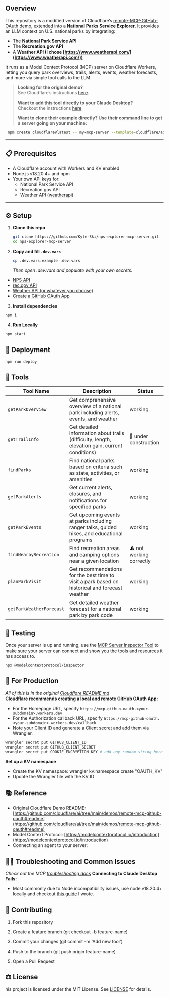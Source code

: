 ## Overview

This repository is a modified version of Cloudflare’s [remote-MCP-GitHub-OAuth demo](https://github.com/cloudflare/ai/tree/main/demos/remote-mcp-github-oauth#readme), extended into a **National Parks Service Explorer**. It provides an LLM context on U.S. national parks by integrating:

- The **National Park Service API**  
- The **Recreation.gov API**  
- A **Weather API (I chose [https://www.weatherapi.com/](https://www.weatherapi.com/))**  

It runs as a Model Context Protocol (MCP) server on Cloudflare Workers, letting you query park overviews, trails, alerts, events, weather forecasts, and more via simple tool calls to the LLM.

> **Looking for the original demo?**  
> See Cloudflare’s instructions [here](https://github.com/cloudflare/ai/tree/main/demos/remote-mcp-github-oauth#access-the-remote-mcp-server-from-claude-desktop).
>
> **Want to add this tool directly to your Claude Desktop?**  
> Checkout the instructions [here](https://github.com/cloudflare/ai/tree/main/demos/remote-mcp-github-oauth#readme)  
>
> **Want to clone their example directly? Use their command line to get a server going on your machine:**
```bash
 npm create cloudflare@latest -- my-mcp-server --template=cloudflare/ai/demos/remote-mcp-github-oauth
```

---

## 📋 Prerequisites

- A Cloudflare account with Workers and KV enabled  
- Node.js v18.20.4+ and npm  
- Your own API keys for:  
  - National Park Service API  
  - Recreation.gov API  
  - Weather API ([weatherapi](https://www.weatherapi.com/))  

---

## ⚙️ Setup

1. **Clone this repo**  
   ```bash
   git clone https://github.com/Kyle-Ski/nps-explorer-mcp-server.git
   cd nps-explorer-mcp-server
   ```

2. **Copy and fill `.dev.vars`**  
   ```bash
   cp .dev.vars.example .dev.vars
   ```
   _Then open .dev.vars and populate with your own secrets._
  * [NPS API]( https://www.nps.gov/subjects/developer/api-documentation.htm)
  * [rec.gov API](https://ridb.recreation.gov/docs)
  * [Weather API (or whatever you choose)](https://www.weatherapi.com/)
  * [Create a GitHub OAuth App](https://github.com/settings/applications)

3. **Install dependencies**  
  ```bash
  npm i
  ```

4. **Run Locally**
  ```bash
  npm start
  ```

## 🚀 Deployment

  ```bash
  npm run deploy
  ```

## 🧰 Tools

| Tool Name                | Description                                                                                       | Status             |
|--------------------------|---------------------------------------------------------------------------------------------------|--------------------|
| `getParkOverview`        | Get comprehensive overview of a national park including alerts, events, and weather               | working            |
| `getTrailInfo`           | Get detailed information about trails (difficulty, length, elevation gain, current conditions)     | 🚧 under construction |
| `findParks`              | Find national parks based on criteria such as state, activities, or amenities                     | working            |
| `getParkAlerts`          | Get current alerts, closures, and notifications for specified parks                               | working            |
| `getParkEvents`          | Get upcoming events at parks including ranger talks, guided hikes, and educational programs       | working            |
| `findNearbyRecreation`   | Find recreation areas and camping options near a given location                                   | ⚠️ not working correctly        |
| `planParkVisit`          | Get recommendations for the best time to visit a park based on historical and forecast weather    | working            |
| `getParkWeatherForecast` | Get detailed weather forecast for a national park by park code                                    | working            |


## 🧪 Testing
Once your server is up and running, use the [MCP Server Inspector Tool](https://modelcontextprotocol.io/docs/tools/inspector)
to make sure your server can connect and show you the tools and resources it has access to. 
```bash
npx @modelcontextprotocol/inspector
```

## 🛜 For Production 
_All of this is in the original [Cloudflare README.md](https://github.com/cloudflare/ai/tree/main/demos/remote-mcp-github-oauth#readme)_  
**Cloudflare recommends creating a local and remote GitHub OAuth App:**
* For the Homepage URL, specify `https://mcp-github-oauth.<your-subdomain>.workers.dev`
* For the Authorization callback URL, specify `https://mcp-github-oauth.<your-subdomain>.workers.dev/callback`
* Note your Client ID and generate a Client secret and add them via Wrangler.
```bash
wrangler secret put GITHUB_CLIENT_ID
wrangler secret put GITHUB_CLIENT_SECRET
wrangler secret put COOKIE_ENCRYPTION_KEY # add any random string here e.g. openssl rand -hex 32
```
**Set up a KV namespace**
* Create the KV namespace: wrangler kv:namespace create "OAUTH_KV"
* Update the Wrangler file with the KV ID

## 📚 Reference
* Original Cloudflare Demo README:
[https://github.com/cloudflare/ai/tree/main/demos/remote-mcp-github-oauth#readme](https://github.com/cloudflare/ai/tree/main/demos/remote-mcp-github-oauth#readme)
* Model Context Protocol:
[https://modelcontextprotocol.io/introduction](https://modelcontextprotocol.io/introduction)
* Connecting an agent to your server:

## 🧑‍🔧 Troubleshooting and Common Issues
_Check out the MCP [troubleshooting docs](https://modelcontextprotocol.io/docs/tools/debugging)_
**Connecting to Claude Desktop Fails:**
* Most commonly due to Node incompatibility issues, use node v18.20.4+ locally and checkout [this guide](https://kyle.czajkowski.tech/blog/troubleshooting-claude-s-remote-connection-to-mcp-servers) I wrote.

## 🤝 Contributing
1. Fork this repository

2. Create a feature branch (git checkout -b feature-name)

3. Commit your changes (git commit -m 'Add new tool')

4. Push to the branch (git push origin feature-name)

5. Open a Pull Request

## ⚖️ License
his project is licensed under the MIT License. See [LICENSE](https://github.com/Kyle-Ski/nps-explorer-mcp-server/blob/main/LICENSE) for details.
